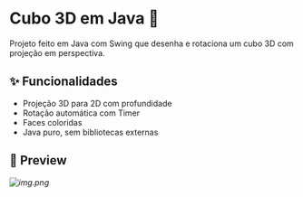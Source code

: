 # Cubo 3D em Java 🎲

Projeto feito em Java com Swing que desenha e rotaciona um cubo 3D com projeção em perspectiva.

## ✨ Funcionalidades

- Projeção 3D para 2D com profundidade
- Rotação automática com Timer
- Faces coloridas
- Java puro, sem bibliotecas externas

## 📸 Preview

*![img.png](img.png)*


